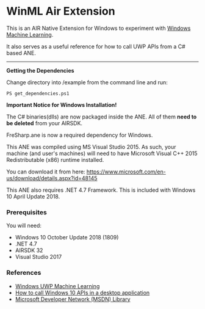 # WinML Air Extension

This is an AIR Native Extension for Windows to experiment with [Windows Machine Learning](https://docs.microsoft.com/en-gb/windows/uwp/machine-learning/).

It also serves as a useful reference for how to call UWP APIs from a C# based ANE.

----------

**Getting the Dependencies**

Change directory into /example from the command line and run:
````shell
PS get_dependencies.ps1
````

**Important Notice for Windows Installation!**

The C# binaries(dlls) are now packaged inside the ANE. All of them **need to be deleted** from your AIRSDK.

FreSharp.ane is now a required dependency for Windows.

This ANE was compiled using MS Visual Studio 2015. As such, your machine (and user's machines) will need to have Microsoft Visual C++ 2015 Redistributable (x86) runtime installed.

You can download it from here: https://www.microsoft.com/en-us/download/details.aspx?id=48145


This ANE also requires .NET 4.7 Framework. This is included with Windows 10 April Update 2018.

### Prerequisites

You will need:

- Windows 10 October Update 2018 (1809)
- .NET 4.7
- AIRSDK 32
- Visual Studio 2017
 

### References

- [Windows UWP Machine Learning](https://docs.microsoft.com/en-gb/windows/uwp/machine-learning/)
- [How to call Windows 10 APIs in a desktop application](https://blogs.windows.com/buildingapps/2017/01/25/calling-windows-10-apis-desktop-application/#3h4lsKlIalPxRWet.97)
- [Microsoft Developer Network (MSDN) Library](https://msdn.microsoft.com/en-us/library/windows/desktop/mt695951(v=vs.85).aspx)